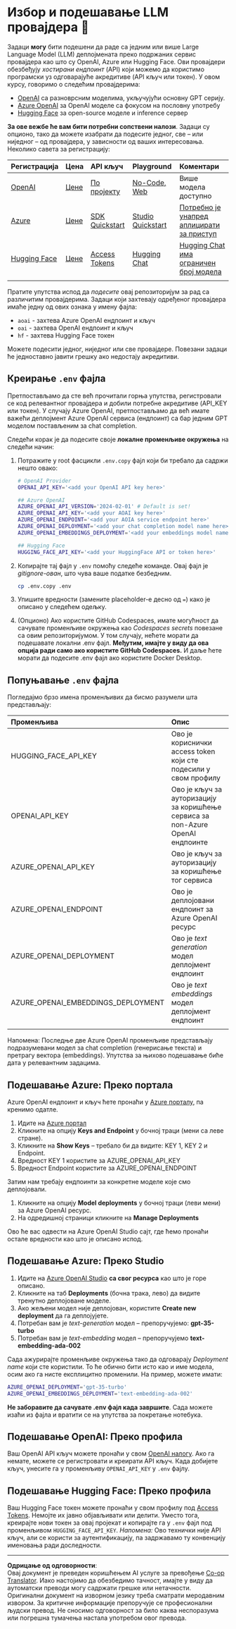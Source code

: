 <!--
CO_OP_TRANSLATOR_METADATA:
{
  "original_hash": "49ededa179004ea998664c780fbeac39",
  "translation_date": "2025-08-26T19:29:23+00:00",
  "source_file": "00-course-setup/03-providers.md",
  "language_code": "sr"
}
-->
# Избор и подешавање LLM провајдера 🔑

Задаци **могу** бити подешени да раде са једним или више Large Language Model (LLM) деплојмената преко подржаних сервис провајдера као што су OpenAI, Azure или Hugging Face. Ови провајдери обезбеђују _хостирани ендпоинт_ (API) који можемо да користимо програмски уз одговарајуће акредитиве (API кључ или токен). У овом курсу, говоримо о следећим провајдерима:

 - [OpenAI](https://platform.openai.com/docs/models?WT.mc_id=academic-105485-koreyst) са разноврсним моделима, укључујући основну GPT серију.
 - [Azure OpenAI](https://learn.microsoft.com/azure/ai-services/openai/?WT.mc_id=academic-105485-koreyst) за OpenAI моделе са фокусом на пословну употребу
 - [Hugging Face](https://huggingface.co/docs/hub/index?WT.mc_id=academic-105485-koreyst) за open-source моделе и inference сервер

**За ове вежбе ће вам бити потребни сопствени налози**. Задаци су опционо, тако да можете изабрати да подесите једног, све – или ниједног – од провајдера, у зависности од ваших интересовања. Неколико савета за регистрацију:

| Регистрација | Цена | API кључ | Playground | Коментари |
|:---|:---|:---|:---|:---|
| [OpenAI](https://platform.openai.com/signup?WT.mc_id=academic-105485-koreyst)| [Цене](https://openai.com/pricing#language-models?WT.mc_id=academic-105485-koreyst)| [По пројекту](https://platform.openai.com/api-keys?WT.mc_id=academic-105485-koreyst) | [No-Code, Web](https://platform.openai.com/playground?WT.mc_id=academic-105485-koreyst) | Више модела доступно |
| [Azure](https://aka.ms/azure/free?WT.mc_id=academic-105485-koreyst)| [Цене](https://azure.microsoft.com/pricing/details/cognitive-services/openai-service/?WT.mc_id=academic-105485-koreyst)| [SDK Quickstart](https://learn.microsoft.com/azure/ai-services/openai/quickstart?WT.mc_id=academic-105485-koreyst)| [Studio Quickstart](https://learn.microsoft.com/azure/ai-services/openai/quickstart?WT.mc_id=academic-105485-koreyst) |  [Потребно је унапред аплицирати за приступ](https://learn.microsoft.com/azure/ai-services/openai/?WT.mc_id=academic-105485-koreyst)|
| [Hugging Face](https://huggingface.co/join?WT.mc_id=academic-105485-koreyst) | [Цене](https://huggingface.co/pricing) | [Access Tokens](https://huggingface.co/docs/hub/security-tokens?WT.mc_id=academic-105485-koreyst) | [Hugging Chat](https://huggingface.co/chat/?WT.mc_id=academic-105485-koreyst)| [Hugging Chat има ограничен број модела](https://huggingface.co/chat/models?WT.mc_id=academic-105485-koreyst) |
| | | | | |

Пратите упутства испод да _подесите_ овај репозиторијум за рад са различитим провајдерима. Задаци који захтевају одређеног провајдера имаће једну од ових ознака у имену фајла:

- `aoai` - захтева Azure OpenAI ендпоинт и кључ
- `oai` - захтева OpenAI ендпоинт и кључ
- `hf` - захтева Hugging Face токен

Можете подесити једног, ниједног или све провајдере. Повезани задаци ће једноставно јавити грешку ако недостају акредитиви.

## Креирање `.env` фајла

Претпостављамо да сте већ прочитали горња упутства, регистровали се код релевантног провајдера и добили потребне акредитиве (API_KEY или токен). У случају Azure OpenAI, претпостављамо да већ имате важећи деплојмент Azure OpenAI сервиса (ендпоинт) са бар једним GPT моделом постављеним за chat completion.

Следећи корак је да подесите своје **локалне променљиве окружења** на следећи начин:

1. Потражите у root фасцикли `.env.copy` фајл који би требало да садржи нешто овако:

   ```bash
   # OpenAI Provider
   OPENAI_API_KEY='<add your OpenAI API key here>'

   ## Azure OpenAI
   AZURE_OPENAI_API_VERSION='2024-02-01' # Default is set!
   AZURE_OPENAI_API_KEY='<add your AOAI key here>'
   AZURE_OPENAI_ENDPOINT='<add your AOIA service endpoint here>'
   AZURE_OPENAI_DEPLOYMENT='<add your chat completion model name here>' 
   AZURE_OPENAI_EMBEDDINGS_DEPLOYMENT='<add your embeddings model name here>'

   ## Hugging Face
   HUGGING_FACE_API_KEY='<add your HuggingFace API or token here>'
   ```

2. Копирајте тај фајл у `.env` помоћу следеће команде. Овај фајл је _gitignore-ован_, што чува ваше податке безбедним.

   ```bash
   cp .env.copy .env
   ```

3. Упишите вредности (замените placeholder-е десно од `=`) како је описано у следећем одељку.

4. (Опционо) Ако користите GitHub Codespaces, имате могућност да сачувате променљиве окружења као _Codespaces secrets_ повезане са овим репозиторијумом. У том случају, нећете морати да подешавате локални .env фајл. **Међутим, имајте у виду да ова опција ради само ако користите GitHub Codespaces.** И даље ћете морати да подесите .env фајл ако користите Docker Desktop.

## Попуњавање `.env` фајла

Погледајмо брзо имена променљивих да бисмо разумели шта представљају:

| Променљива  | Опис  |
| :--- | :--- |
| HUGGING_FACE_API_KEY | Ово је кориснички access token који сте подесили у свом профилу |
| OPENAI_API_KEY | Ово је кључ за ауторизацију за коришћење сервиса за non-Azure OpenAI ендпоинте |
| AZURE_OPENAI_API_KEY | Ово је кључ за ауторизацију за коришћење тог сервиса |
| AZURE_OPENAI_ENDPOINT | Ово је деплојовани ендпоинт за Azure OpenAI ресурс |
| AZURE_OPENAI_DEPLOYMENT | Ово је _text generation_ модел деплојмент ендпоинт |
| AZURE_OPENAI_EMBEDDINGS_DEPLOYMENT | Ово је _text embeddings_ модел деплојмент ендпоинт |
| | |

Напомена: Последње две Azure OpenAI променљиве представљају подразумевани модел за chat completion (генерисање текста) и претрагу вектора (embeddings). Упутства за њихово подешавање биће дата у релевантним задацима.

## Подешавање Azure: Преко портала

Azure OpenAI ендпоинт и кључ ћете пронаћи у [Azure порталу](https://portal.azure.com?WT.mc_id=academic-105485-koreyst), па кренимо одатле.

1. Идите на [Azure портал](https://portal.azure.com?WT.mc_id=academic-105485-koreyst)
1. Кликните на опцију **Keys and Endpoint** у бочној траци (мени са леве стране).
1. Кликните на **Show Keys** – требало би да видите: KEY 1, KEY 2 и Endpoint.
1. Вредност KEY 1 користите за AZURE_OPENAI_API_KEY
1. Вредност Endpoint користите за AZURE_OPENAI_ENDPOINT

Затим нам требају ендпоинти за конкретне моделе које смо деплојовали.

1. Кликните на опцију **Model deployments** у бочној траци (леви мени) за Azure OpenAI ресурс.
1. На одредишној страници кликните на **Manage Deployments**

Ово ће вас одвести на Azure OpenAI Studio сајт, где ћемо пронаћи остале вредности као што је описано испод.

## Подешавање Azure: Преко Studio

1. Идите на [Azure OpenAI Studio](https://oai.azure.com?WT.mc_id=academic-105485-koreyst) **са свог ресурса** као што је горе описано.
1. Кликните на таб **Deployments** (бочна трака, лево) да видите тренутно деплојоване моделе.
1. Ако жељени модел није деплојован, користите **Create new deployment** да га деплојујете.
1. Потребан вам је _text-generation_ модел – препоручујемо: **gpt-35-turbo**
1. Потребан вам је _text-embedding_ модел – препоручујемо **text-embedding-ada-002**

Сада ажурирајте променљиве окружења тако да одговарају _Deployment name_ који сте користили. То ће обично бити исто као и име модела, осим ако га нисте експлицитно променили. На пример, можете имати:

```bash
AZURE_OPENAI_DEPLOYMENT='gpt-35-turbo'
AZURE_OPENAI_EMBEDDINGS_DEPLOYMENT='text-embedding-ada-002'
```

**Не заборавите да сачувате .env фајл када завршите**. Сада можете изаћи из фајла и вратити се на упутства за покретање нотебука.

## Подешавање OpenAI: Преко профила

Ваш OpenAI API кључ можете пронаћи у свом [OpenAI налогу](https://platform.openai.com/api-keys?WT.mc_id=academic-105485-koreyst). Ако га немате, можете се регистровати и креирати API кључ. Када добијете кључ, унесите га у променљиву `OPENAI_API_KEY` у `.env` фајлу.

## Подешавање Hugging Face: Преко профила

Ваш Hugging Face токен можете пронаћи у свом профилу под [Access Tokens](https://huggingface.co/settings/tokens?WT.mc_id=academic-105485-koreyst). Немојте их јавно објављивати или делити. Уместо тога, креирајте нови токен за овај пројекат и копирајте га у `.env` фајл под променљивом `HUGGING_FACE_API_KEY`. _Напомена:_ Ово технички није API кључ, али се користи за аутентификацију, па задржавамо ту конвенцију именовања ради доследности.

---

**Одрицање од одговорности**:  
Овај документ је преведен коришћењем AI услуге за превођење [Co-op Translator](https://github.com/Azure/co-op-translator). Иако настојимо да обезбедимо тачност, имајте у виду да аутоматски преводи могу садржати грешке или нетачности. Оригинални документ на изворном језику треба сматрати меродавним извором. За критичне информације препоручује се професионални људски превод. Не сносимо одговорност за било каква неспоразума или погрешна тумачења настала употребом овог превода.
